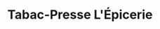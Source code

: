 ---
title: "Tabac-Presse L'Épicerie"
url: /saint-cyr-en-val/tabac-presse-lepicerie/
shop: marchand de journaux
---